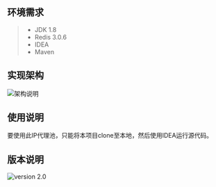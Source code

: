 
## 环境需求
>- JDK 1.8
>- Redis 3.0.6
>- IDEA
>- Maven

## 实现架构
![架构说明](http://on-img.com/chart_image/598c1f86e4b02cf2fc84c11a.png)

## 使用说明
要使用此IP代理池，只能将本项目clone至本地，然后使用IDEA运行源代码。

## 版本说明
![version 2.0](https://img.shields.io/badge/version-2.0-blue.svg)
